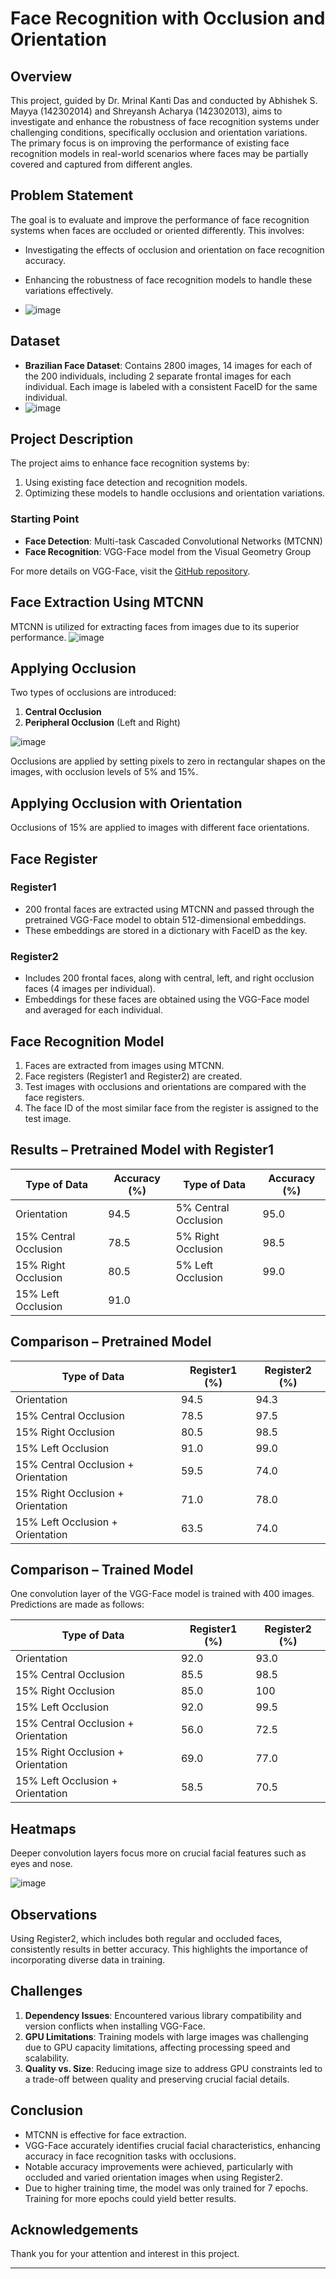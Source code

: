 # Face Recognition with Occlusion and Orientation

## Overview

This project, guided by Dr. Mrinal Kanti Das and conducted by Abhishek S. Mayya (142302014) and Shreyansh Acharya (142302013), aims to investigate and enhance the robustness of face recognition systems under challenging conditions, specifically occlusion and orientation variations. The primary focus is on improving the performance of existing face recognition models in real-world scenarios where faces may be partially covered and captured from different angles.

## Problem Statement

The goal is to evaluate and improve the performance of face recognition systems when faces are occluded or oriented differently. This involves:
- Investigating the effects of occlusion and orientation on face recognition accuracy.
- Enhancing the robustness of face recognition models to handle these variations effectively.

- ![image](https://github.com/ShreyanshAcharya/Face-Recognition/assets/59439172/9622c133-a07f-48de-8b01-34d47473ee22)


## Dataset

- **Brazilian Face Dataset**: Contains 2800 images, 14 images for each of the 200 individuals, including 2 separate frontal images for each individual. Each image is labeled with a consistent FaceID for the same individual.
- ![image](https://github.com/ShreyanshAcharya/Face-Recognition/assets/59439172/f56417b0-3d08-4b9f-a1ae-b193be369887)


## Project Description

The project aims to enhance face recognition systems by:
1. Using existing face detection and recognition models.
2. Optimizing these models to handle occlusions and orientation variations.

### Starting Point

- **Face Detection**: Multi-task Cascaded Convolutional Networks (MTCNN)
- **Face Recognition**: VGG-Face model from the Visual Geometry Group

For more details on VGG-Face, visit the [GitHub repository](https://github.com/rcmalli/keras-vggface?tab=readme-ov-file).

## Face Extraction Using MTCNN

MTCNN is utilized for extracting faces from images due to its superior performance.
![image](https://github.com/ShreyanshAcharya/Face-Recognition/assets/59439172/01ee119c-3b41-4ef0-9247-5ed82deb0643)


## Applying Occlusion

Two types of occlusions are introduced:
1. **Central Occlusion**
2. **Peripheral Occlusion** (Left and Right)

![image](https://github.com/ShreyanshAcharya/Face-Recognition/assets/59439172/4d17afbb-b85a-4229-a441-66e6797d74d4)


Occlusions are applied by setting pixels to zero in rectangular shapes on the images, with occlusion levels of 5% and 15%.

## Applying Occlusion with Orientation

Occlusions of 15% are applied to images with different face orientations.

## Face Register

### Register1

- 200 frontal faces are extracted using MTCNN and passed through the pretrained VGG-Face model to obtain 512-dimensional embeddings.
- These embeddings are stored in a dictionary with FaceID as the key.

### Register2

- Includes 200 frontal faces, along with central, left, and right occlusion faces (4 images per individual).
- Embeddings for these faces are obtained using the VGG-Face model and averaged for each individual.

## Face Recognition Model

1. Faces are extracted from images using MTCNN.
2. Face registers (Register1 and Register2) are created.
3. Test images with occlusions and orientations are compared with the face registers.
4. The face ID of the most similar face from the register is assigned to the test image.

## Results – Pretrained Model with Register1

| Type of Data                  | Accuracy (%) | Type of Data                  | Accuracy (%) |
|-------------------------------|--------------|-------------------------------|--------------|
| Orientation                   | 94.5         | 5% Central Occlusion          | 95.0         |
| 15% Central Occlusion         | 78.5         | 5% Right Occlusion            | 98.5         |
| 15% Right Occlusion           | 80.5         | 5% Left Occlusion             | 99.0         |
| 15% Left Occlusion            | 91.0         |                               |              |

## Comparison – Pretrained Model

| Type of Data                   | Register1 (%) | Register2 (%) |
|--------------------------------|---------------|---------------|
| Orientation                    | 94.5          | 94.3          |
| 15% Central Occlusion          | 78.5          | 97.5          |
| 15% Right Occlusion            | 80.5          | 98.5          |
| 15% Left Occlusion             | 91.0          | 99.0          |
| 15% Central Occlusion + Orientation | 59.5          | 74.0          |
| 15% Right Occlusion + Orientation   | 71.0          | 78.0          |
| 15% Left Occlusion + Orientation    | 63.5          | 74.0          |

## Comparison – Trained Model

One convolution layer of the VGG-Face model is trained with 400 images. Predictions are made as follows:

| Type of Data                   | Register1 (%) | Register2 (%) |
|--------------------------------|---------------|---------------|
| Orientation                    | 92.0          | 93.0          |
| 15% Central Occlusion          | 85.5          | 98.5          |
| 15% Right Occlusion            | 85.0          | 100           |
| 15% Left Occlusion             | 92.0          | 99.5          |
| 15% Central Occlusion + Orientation | 56.0          | 72.5          |
| 15% Right Occlusion + Orientation   | 69.0          | 77.0          |
| 15% Left Occlusion + Orientation    | 58.5          | 70.5          |

## Heatmaps

Deeper convolution layers focus more on crucial facial features such as eyes and nose.

![image](https://github.com/ShreyanshAcharya/Face-Recognition/assets/59439172/121b4a98-3e2e-48e7-9d27-673eda04ed56)


## Observations

Using Register2, which includes both regular and occluded faces, consistently results in better accuracy. This highlights the importance of incorporating diverse data in training.

## Challenges

1. **Dependency Issues**: Encountered various library compatibility and version conflicts when installing VGG-Face.
2. **GPU Limitations**: Training models with large images was challenging due to GPU capacity limitations, affecting processing speed and scalability.
3. **Quality vs. Size**: Reducing image size to address GPU constraints led to a trade-off between quality and preserving crucial facial details.

## Conclusion

- MTCNN is effective for face extraction.
- VGG-Face accurately identifies crucial facial characteristics, enhancing accuracy in face recognition tasks with occlusions.
- Notable accuracy improvements were achieved, particularly with occluded and varied orientation images when using Register2.
- Due to higher training time, the model was only trained for 7 epochs. Training for more epochs could yield better results.

## Acknowledgements

Thank you for your attention and interest in this project.

---
